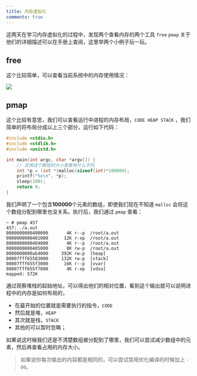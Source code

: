 ```yaml
---
title: 内存虚拟化
comments: true
---
```


这两天在学习内存虚拟化的过程中，发现两个查看内存的两个工具 `free` `pmap` 关于他们的详细描述可以在手册上查阅，这里举两个小例子玩一玩。



## free

这个比较简单，可以查看当前系统中的内存使用情况：

![](C:\Users\ybq28\AppData\Roaming\Typora\typora-user-images\image-20220629143658877.png)



## pmap

这个比较有意思，我们可以查看运行中进程的内存布局，`CODE HEAP STACK` ，我们简单的将布局分成以上三个部分，运行如下代码：

```c
#include <stdio.h>
#include <stdlib.h>
#include <unistd.h>

int main(int argc, char *argv[]) {
    // 变换这个数组的大小查看有什么不同
    int *p = (int *)malloc(sizeof(int)*100000);
    printf("%x\n", *p);
    sleep(100);
    return 0;
}
```

我们声明了一个包含**100000**个元素的数组，即使我们现在不知道 `malloc` 会将这个数组分配到哪里也没关系。执行后，我们通过 `pmap` 查看：

```shell
~ # pmap 457
457: ./a.out
0000000000400000       4K r--p  /root/a.out
0000000000401000      12K r-xp  /root/a.out
0000000000404000       4K r--p  /root/a.out
0000000000405000       8K rw-p  /root/a.out
0000000000ab4000     392K rw-p  [heap]
00007fff65583000     132K rw-p  [stack]
00007fff655f3000      16K r--p  [vvar]
00007fff655f7000       4K r-xp  [vdso]
mapped: 572K
```

通过观察堆栈的起始地址，可以得出他们的相对位置，看到这个输出就可以说明进程中的内存是如何布局的，

- 在最开始的位置就是需要执行的指令，`CODE`
- 然后就是堆，`HEAP`
- 其次就是栈，`STACK`
- 其他的可以暂时忽略；

如果说这时候我们还是不清楚数组被分配到了哪里，我们可以尝试减少数组中的元素，然后再查看占用的内存大小。

> 如果说你每次输出的内容都是相同的，可以尝试禁用优化编译的时候加上 `-O0`。